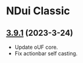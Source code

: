 # NDui Classic

## [3.9.1](https://github.com/siweia/NDui/tree/3.9.1) (2023-3-24)

- Update oUF core.
- Fix actionbar self casting.